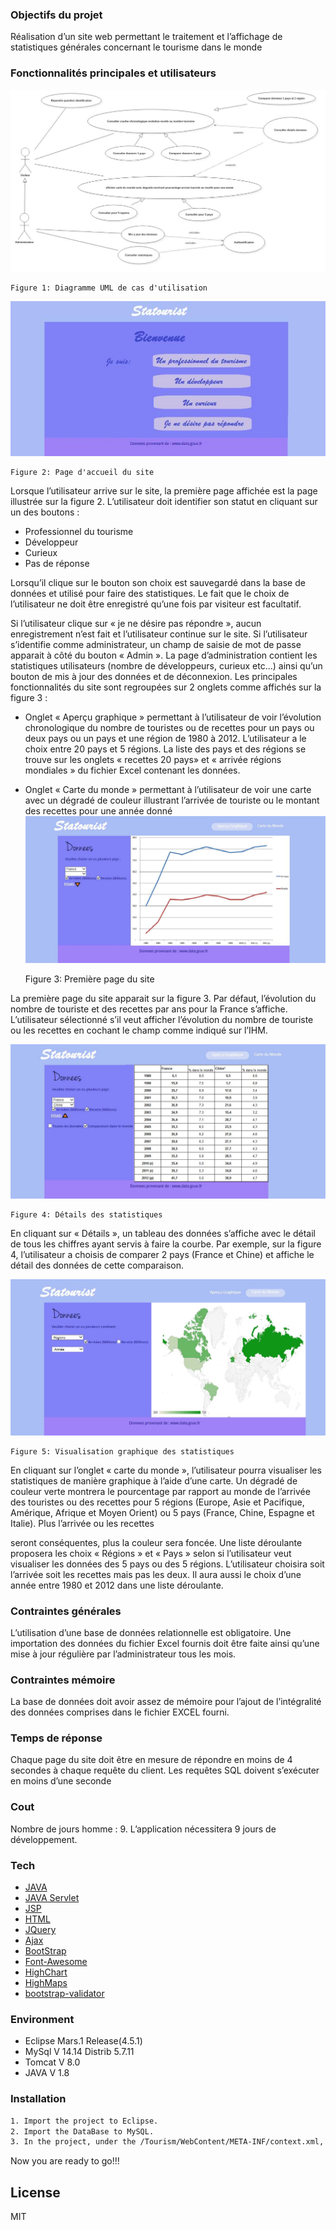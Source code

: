 ### Objectifs du projet
Réalisation d’un site web permettant le traitement et l’affichage de statistiques générales concernant le tourisme dans le monde

### Fonctionnalités principales et utilisateurs

![image](https://github.com/Xx-william/Tourisme-JEE/blob/master/Img/usercase.jpg)
    
    Figure 1: Diagramme UML de cas d'utilisation
    
![image](https://github.com/Xx-william/Tourisme-JEE/blob/master/Img/front-page.jpg)
    
    Figure 2: Page d'accueil du site
    
Lorsque l’utilisateur arrive sur le site, la première page affichée est la page illustrée sur la figure 2. L’utilisateur doit identifier son statut en cliquant sur un des boutons :
* Professionnel du tourisme
* Développeur
* Curieux
* Pas de réponse

Lorsqu’il clique sur le bouton son choix est sauvegardé dans la base de données et utilisé pour faire des statistiques. Le fait que le choix de l’utilisateur ne doit être enregistré qu’une fois par visiteur est facultatif.

Si l’utilisateur clique sur « je ne désire pas répondre », aucun enregistrement n’est fait et l’utilisateur continue sur le site.
Si l’utilisateur s’identifie comme administrateur, un champ de saisie de mot de passe apparait à côté du bouton « Admin ».
La page d’administration contient les statistiques utilisateurs (nombre de développeurs, curieux etc…) ainsi qu’un bouton de mis à jour des données et de déconnexion.
Les principales fonctionnalités du site sont regroupées sur 2 onglets comme affichés sur la figure 3 :
* Onglet « Aperçu graphique » permettant à l’utilisateur de voir l’évolution chronologique du nombre de touristes ou de recettes pour un pays ou deux pays ou un pays et une région de 1980 à 2012. L’utilisateur a le choix entre 20 pays et 5 régions.
La liste des pays et des régions se trouve sur les onglets « recettes 20 pays» et « arrivée régions mondiales » du fichier Excel contenant les données.
* Onglet « Carte du monde » permettant à l’utilisateur de voir une carte avec un dégradé de couleur illustrant l’arrivée de touriste ou le montant des recettes pour une année donné
 ![image](https://github.com/Xx-william/Tourisme-JEE/blob/master/Img/page1.jpg)

    Figure 3: Première page du site

La première page du site apparait sur la figure 3. Par défaut, l’évolution du nombre de touriste et des recettes par ans pour la France s’affiche. L’utilisateur sélectionné s’il veut afficher l’évolution du nombre de touriste ou les recettes en cochant le champ comme indiqué sur l’IHM.

![image](https://github.com/Xx-william/Tourisme-JEE/blob/master/Img/page2.jpg)

    Figure 4: Détails des statistiques
    
En cliquant sur « Détails », un tableau des données s’affiche avec le détail de tous les chiffres ayant servis à faire la courbe.
Par exemple, sur la figure 4, l’utilisateur a choisis de comparer 2 pays (France et Chine) et affiche le détail des données de cette comparaison.

![image](https://github.com/Xx-william/Tourisme-JEE/blob/master/Img/page3.jpg)

    Figure 5: Visualisation graphique des statistiques
    
En cliquant sur l’onglet « carte du monde », l’utilisateur pourra visualiser les statistiques de manière graphique à l’aide d’une carte. Un dégradé de couleur verte montrera le pourcentage par rapport au monde de l’arrivée des touristes ou des recettes pour 5 régions (Europe, Asie et Pacifique, Amérique, Afrique et Moyen Orient) ou 5 pays (France, Chine, Espagne et Italie). Plus l’arrivée ou les recettes

seront conséquentes, plus la couleur sera foncée. Une liste déroulante proposera les choix « Régions » et « Pays » selon si l’utilisateur veut visualiser les données des 5 pays ou des 5 régions.
L’utilisateur choisira soit l’arrivée soit les recettes mais pas les deux. Il aura aussi le choix d’une année entre 1980 et 2012 dans une liste déroulante.

### Contraintes générales
L’utilisation d’une base de données relationnelle est obligatoire. Une importation des données du fichier Excel fournis doit être faite ainsi qu’une mise à jour régulière par l’administrateur tous les mois.

### Contraintes mémoire
La base de données doit avoir assez de mémoire pour l’ajout de l’intégralité des données comprises dans le fichier EXCEL fourni.

### Temps de réponse
Chaque page du site doit être en mesure de répondre en moins de 4 secondes à chaque requête du client. Les requêtes SQL doivent s’exécuter en moins d’une seconde

### Cout
Nombre de jours homme : 9. 
L’application nécessitera 9 jours de développement.

### Tech

* [JAVA] 
* [JAVA Servlet] 
* [JSP] 
* [HTML] 
* [JQuery] 
* [Ajax] 
* [BootStrap] 
* [Font-Awesome]
* [HighChart]
* [HighMaps]
* [bootstrap-validator]

### Environment
* Eclipse Mars.1 Release(4.5.1)
* MySql V 14.14 Distrib 5.7.11
* Tomcat V 8.0
* JAVA V 1.8

### Installation

```sh
1. Import the project to Eclipse.
2. Import the DataBase to MySQL.
3. In the project, under the /Tourism/WebContent/META-INF/context.xml, you need to change the setting of your own database.
```
Now you are ready to go!!!

License
----

MIT


  

   [JAVA]: <https://www.java.com/en/download/whatis_java.jsp>
   [JAVA Servlet]: <http://www.oracle.com/technetwork/java/index-jsp-135475.html>
   [JSP]: <http://www.oracle.com/technetwork/java/javaee/jsp/index.html>
   [HTML]: <http://www.w3schools.com/tags/default.asp>
   [JQuery]: <https://jquery.com/>
   [Ajax]: <http://api.jquery.com/jquery.ajax/>
   [BootStrap]: <http://getbootstrap.com/>
   [bootstrap-select]: <https://github.com/silviomoreto/bootstrap-select>
  [bootstrap-validator]: <https://github.com/1000hz/bootstrap-validator>
  [Font-Awesome]:  <https://fortawesome.github.io/Font-Awesome/>
  [HighChart]: <http://www.highcharts.com/>
  [HighMaps]: <http://www.highcharts.com/>

